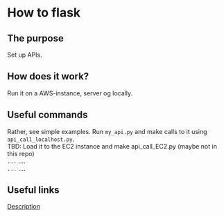 # How to flask

## The purpose
Set up APIs.

## How does it work?
Run it on a AWS-instance, server og locally.

## Useful commands 
Rather, see simple examples. Run `my_api.py` and make calls to it using `api_call_localhost.py`.<br/>
TBD: Load it to the EC2 instance and make api_call_EC2.py (maybe not in this repo) <br/>
`...`  .... <br />
`...`  .... <br />

## Useful links
[Description](https://www.cisco.com)<br />
